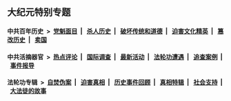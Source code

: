 ## 大纪元特别专题

#### 中共百年历史 &nbsp;>&nbsp; [党魁面目](indexes/nf1176107/README.md?07010430) &nbsp;| &nbsp; [杀人历史](indexes/nf1176106/README.md?07010430) &nbsp;| &nbsp; [破坏传统和道德](indexes/nf1176106/README.md?07010430) &nbsp;| &nbsp; [迫害文化精英](indexes/nf1176111/README.md?07010430) &nbsp;| &nbsp; [篡改历史](indexes/nf1176115/README.md?07010430) &nbsp;| &nbsp; [卖国](indexes/nf1176117/README.md?07010430) 

#### 中共活摘器官 &nbsp;>&nbsp; [热点评论](indexes/nf5879/README.md?07010430) &nbsp;| &nbsp; [国际调查](indexes/nf5947/README.md?07010430) &nbsp;| &nbsp; [最新活动](indexes/nf5883/README.md?07010430) &nbsp;| &nbsp; [法轮功遭遇](indexes/nf5881/README.md?07010430) &nbsp;| &nbsp; [追查案例](indexes/nf5880/README.md?07010430) &nbsp;| &nbsp; [事件报导](indexes/nf5877/README.md?07010430) 

#### 法轮功专辑 &nbsp;>&nbsp; [自焚伪案](indexes/nf5562/README.md?07010430) &nbsp;| &nbsp; [迫害真相](indexes/nf4379/README.md?07010430) &nbsp;| &nbsp; [历史事件回顾](indexes/nf5793/README.md?07010430) &nbsp;| &nbsp; [真相特辑](indexes/nf4389/README.md?07010430) &nbsp;| &nbsp; [社会支持](indexes/nf4386/README.md?07010430) &nbsp;| &nbsp; [大法徒的故事](indexes/nf1147481/README.md?07010430) 


